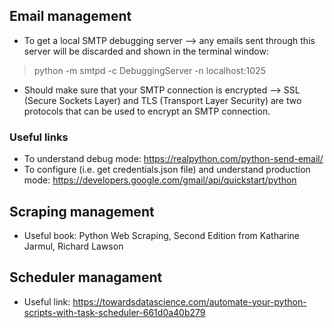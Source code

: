 ## Email management

* To get a local SMTP debugging server --> any emails sent through this server will be discarded and shown in the terminal window:

> python -m smtpd -c DebuggingServer -n localhost:1025

* Should make sure that your SMTP connection is encrypted --> SSL (Secure Sockets Layer) and TLS (Transport Layer Security) are two protocols that can be used to encrypt an SMTP connection.

### Useful links
* To understand debug mode: https://realpython.com/python-send-email/
* To configure (i.e. get credentials.json file) and understand production mode: https://developers.google.com/gmail/api/quickstart/python


## Scraping management
* Useful book: Python Web Scraping, Second Edition from Katharine Jarmul, Richard Lawson


## Scheduler managament
* Useful link: https://towardsdatascience.com/automate-your-python-scripts-with-task-scheduler-661d0a40b279